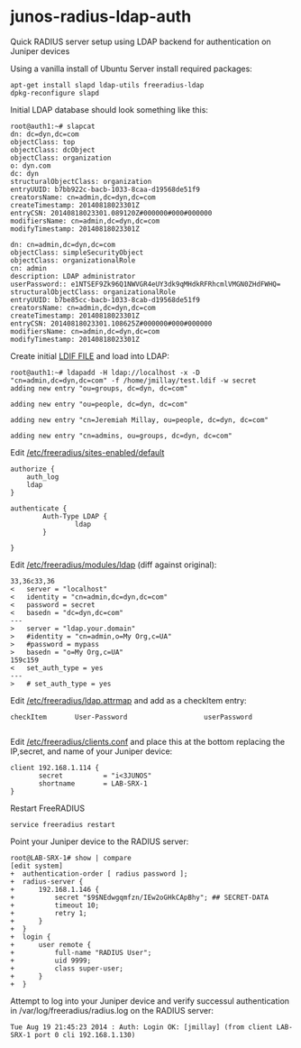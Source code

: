 junos-radius-ldap-auth
======================

Quick RADIUS server setup using LDAP backend for authentication on Juniper devices

Using a vanilla install of Ubuntu Server install required packages:
````
apt-get install slapd ldap-utils freeradius-ldap
dpkg-reconfigure slapd
````
Initial LDAP database should look something like this:
````
root@auth1:~# slapcat
dn: dc=dyn,dc=com
objectClass: top
objectClass: dcObject
objectClass: organization
o: dyn.com
dc: dyn
structuralObjectClass: organization
entryUUID: b7bb922c-bacb-1033-8caa-d19568de51f9
creatorsName: cn=admin,dc=dyn,dc=com
createTimestamp: 20140818023301Z
entryCSN: 20140818023301.089120Z#000000#000#000000
modifiersName: cn=admin,dc=dyn,dc=com
modifyTimestamp: 20140818023301Z

dn: cn=admin,dc=dyn,dc=com
objectClass: simpleSecurityObject
objectClass: organizationalRole
cn: admin
description: LDAP administrator
userPassword:: e1NTSEF9Zk96Q1NWVGR4eUY3dk9qMHdkRFRhcmlVMGN0ZHdFWHQ=
structuralObjectClass: organizationalRole
entryUUID: b7be85cc-bacb-1033-8cab-d19568de51f9
creatorsName: cn=admin,dc=dyn,dc=com
createTimestamp: 20140818023301Z
entryCSN: 20140818023301.108625Z#000000#000#000000
modifiersName: cn=admin,dc=dyn,dc=com
modifyTimestamp: 20140818023301Z

````
Create initial [LDIF FILE](ldap/test.ldif) and load into LDAP:
````
root@auth1:~# ldapadd -H ldap://localhost -x -D "cn=admin,dc=dyn,dc=com" -f /home/jmillay/test.ldif -w secret
adding new entry "ou=groups, dc=dyn, dc=com"

adding new entry "ou=people, dc=dyn, dc=com"

adding new entry "cn=Jeremiah Millay, ou=people, dc=dyn, dc=com"

adding new entry "cn=admins, ou=groups, dc=dyn, dc=com"
````

Edit [/etc/freeradius/sites-enabled/default](freeradius/sites-enabled/default)
````
authorize { 
	auth_log 
	ldap
}

authenticate {
        Auth-Type LDAP {
                ldap
        }

}
````
Edit [/etc/freeradius/modules/ldap](freeradius/modules/ldap) (diff against original):
````
33,36c33,36
< 	server = "localhost"
< 	identity = "cn=admin,dc=dyn,dc=com"
< 	password = secret
< 	basedn = "dc=dyn,dc=com"
---
> 	server = "ldap.your.domain"
> 	#identity = "cn=admin,o=My Org,c=UA"
> 	#password = mypass
> 	basedn = "o=My Org,c=UA"
159c159
< 	set_auth_type = yes
---
> 	# set_auth_type = yes
````

Edit [/etc/freeradius/ldap.attrmap](freeradius/ldap.attrmap) and add as a checkItem entry:
````
checkItem       User-Password                   userPassword
 
````
Edit [/etc/freeradius/clients.conf](freeradius/clients.conf) and place this at the bottom replacing the IP,secret, and name of your Juniper device:
````
client 192.168.1.114 {
       secret          = "i<3JUNOS"
       shortname       = LAB-SRX-1
}
````
Restart FreeRADIUS
````
service freeradius restart
````
Point your Juniper device to the RADIUS server:
````
root@LAB-SRX-1# show | compare
[edit system]
+  authentication-order [ radius password ];
+  radius-server {
+      192.168.1.146 {
+          secret "$9$NEdwgqmfzn/IEw2oGHkCApBhy"; ## SECRET-DATA
+          timeout 10;
+          retry 1;
+      }
+  }
+  login {
+      user remote {
+          full-name "RADIUS User";
+          uid 9999;
+          class super-user;
+      }
+  }
````
Attempt to log into your Juniper device and verify successul authentication in /var/log/freeradius/radius.log on the RADIUS server:
````
Tue Aug 19 21:45:23 2014 : Auth: Login OK: [jmillay] (from client LAB-SRX-1 port 0 cli 192.168.1.130)
````
